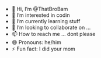 - 👋 Hi, I’m @ThatBroBam
- 👀 I’m interested in codin
- 🌱 I’m currently learning stuff
- 💞️ I’m looking to collaborate on ...
- 📫 How to reach me ... dont please
- 😄 Pronouns: he/him
- ⚡ Fun fact: I did your mom

<!---
ThatBroBam/ThatBroBam is a ✨ special ✨ repository because its `README.md` (this file) appears on your GitHub profile.
You can click the Preview link to take a look at your changes.
--->
